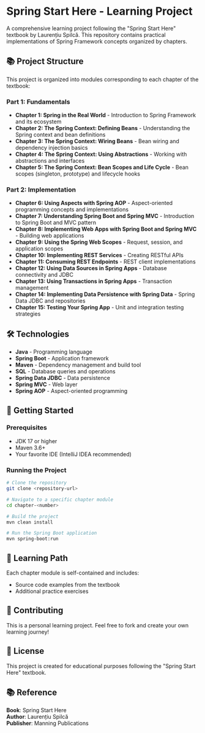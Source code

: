 # Spring Start Here - Learning Project

A comprehensive learning project following the "Spring Start Here" textbook by Laurențiu Spilcă. This repository contains practical implementations of Spring Framework concepts organized by chapters.

## 📚 Project Structure

This project is organized into modules corresponding to each chapter of the textbook:

### Part 1: Fundamentals

- **Chapter 1: Spring in the Real World** - Introduction to Spring Framework and its ecosystem
- **Chapter 2: The Spring Context: Defining Beans** - Understanding the Spring context and bean definitions
- **Chapter 3: The Spring Context: Wiring Beans** - Bean wiring and dependency injection basics
- **Chapter 4: The Spring Context: Using Abstractions** - Working with abstractions and interfaces
- **Chapter 5: The Spring Context: Bean Scopes and Life Cycle** - Bean scopes (singleton, prototype) and lifecycle hooks

### Part 2: Implementation

- **Chapter 6: Using Aspects with Spring AOP** - Aspect-oriented programming concepts and implementations
- **Chapter 7: Understanding Spring Boot and Spring MVC** - Introduction to Spring Boot and MVC pattern
- **Chapter 8: Implementing Web Apps with Spring Boot and Spring MVC** - Building web applications
- **Chapter 9: Using the Spring Web Scopes** - Request, session, and application scopes
- **Chapter 10: Implementing REST Services** - Creating RESTful APIs
- **Chapter 11: Consuming REST Endpoints** - REST client implementations
- **Chapter 12: Using Data Sources in Spring Apps** - Database connectivity and JDBC
- **Chapter 13: Using Transactions in Spring Apps** - Transaction management
- **Chapter 14: Implementing Data Persistence with Spring Data** - Spring Data JDBC and repositories
- **Chapter 15: Testing Your Spring App** - Unit and integration testing strategies

## 🛠️ Technologies

- **Java** - Programming language
- **Spring Boot** - Application framework
- **Maven** - Dependency management and build tool
- **SQL** - Database queries and operations
- **Spring Data JDBC** - Data persistence
- **Spring MVC** - Web layer
- **Spring AOP** - Aspect-oriented programming

## 🚀 Getting Started

### Prerequisites

- JDK 17 or higher
- Maven 3.6+
- Your favorite IDE (IntelliJ IDEA recommended)

### Running the Project

```bash
# Clone the repository
git clone <repository-url>

# Navigate to a specific chapter module
cd chapter-<number>

# Build the project
mvn clean install

# Run the Spring Boot application
mvn spring-boot:run
```

## 📖 Learning Path

Each chapter module is self-contained and includes:
- Source code examples from the textbook
- Additional practice exercises

## 🤝 Contributing

This is a personal learning project. Feel free to fork and create your own learning journey!

## 📝 License

This project is created for educational purposes following the "Spring Start Here" textbook.

## 📚 Reference

**Book**: Spring Start Here  
**Author**: Laurențiu Spilcă  
**Publisher**: Manning Publications

